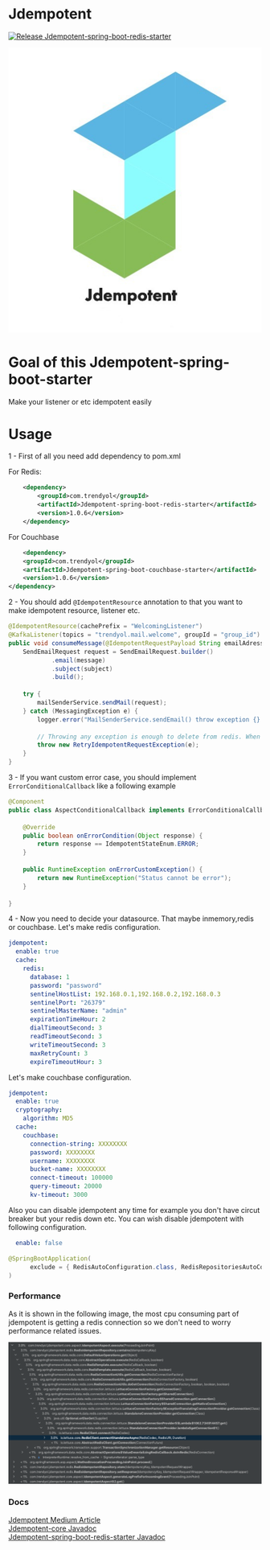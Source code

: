 # Jdempotent

[![Release Jdempotent-spring-boot-redis-starter](https://github.com/Trendyol/Jdempotent/actions/workflows/jdempotent-spring-boot-redis-starter.yml/badge.svg)](https://github.com/Trendyol/Jdempotent/actions/workflows/jdempotent-spring-boot-redis-starter.yml)

<p align="center">
  <img src="examples/logo.jpg">
</p>

# Goal of this Jdempotent-spring-boot-starter

Make your listener or etc idempotent easily

# Usage

1 - First of all you need add dependency to pom.xml

For Redis:
```xml
    <dependency>
        <groupId>com.trendyol</groupId>
        <artifactId>Jdempotent-spring-boot-redis-starter</artifactId>
        <version>1.0.6</version>
    </dependency>
```
For Couchbase
```xml
    <dependency>
    <groupId>com.trendyol</groupId>
    <artifactId>Jdempotent-spring-boot-couchbase-starter</artifactId>
    <version>1.0.6</version>
</dependency>
```

2 - You should add `@IdempotentResource` annotation to that you want to make idempotent resource, listener etc.

```java
@IdempotentResource(cachePrefix = "WelcomingListener")
@KafkaListener(topics = "trendyol.mail.welcome", groupId = "group_id")
public void consumeMessage(@IdempotentRequestPayload String emailAdress) {
    SendEmailRequest request = SendEmailRequest.builder()
            .email(message)
            .subject(subject)
            .build();

    try {
        mailSenderService.sendMail(request);
    } catch (MessagingException e) {
        logger.error("MailSenderService.sendEmail() throw exception {} event: {} ", e, emailAdress);

        // Throwing any exception is enough to delete from redis. When successful, it will not be deleted from redis and will be idempotent.
        throw new RetryIdempotentRequestException(e);
    }
}
```
3 - If you want custom error case, you should implement `ErrorConditionalCallback` like a following example

```java
@Component
public class AspectConditionalCallback implements ErrorConditionalCallback {

    @Override
    public boolean onErrorCondition(Object response) {
        return response == IdempotentStateEnum.ERROR;
    }
    
    public RuntimeException onErrorCustomException() {
        return new RuntimeException("Status cannot be error");
    }

}
```

4 - Now you need to decide your datasource. That maybe inmemory,redis or couchbase.
Let's make redis configuration.

```yaml
jdempotent:
  enable: true
  cache:
    redis:
      database: 1
      password: "password"
      sentinelHostList: 192.168.0.1,192.168.0.2,192.168.0.3
      sentinelPort: "26379"
      sentinelMasterName: "admin"
      expirationTimeHour: 2
      dialTimeoutSecond: 3
      readTimeoutSecond: 3
      writeTimeoutSecond: 3
      maxRetryCount: 3
      expireTimeoutHour: 3
```

Let's make couchbase configuration.
```yaml
jdempotent:
  enable: true
  cryptography:
    algorithm: MD5
  cache:
    couchbase:
      connection-string: XXXXXXXX
      password: XXXXXXXX
      username: XXXXXXXX
      bucket-name: XXXXXXXX
      connect-timeout: 100000
      query-timeout: 20000
      kv-timeout: 3000
```


Also you can disable jdempotent any time for example you don't have circut breaker but your redis down etc.
You can wish disable jdempotent with following configuration.

```yaml
  enable: false
```

```java
@SpringBootApplication(
      exclude = { RedisAutoConfiguration.class, RedisRepositoriesAutoConfiguration.class }
)
```

### Performance

As it is shown in the following image, the most cpu consuming part of jdempotent is getting a redis connection so we don't need to worry performance related issues.

<p align="center">
  <img src="examples/cpu-profiling.png">
</p>

### Docs
[Jdempotent Medium Article](https://medium.com/trendyol-tech/an-idempotency-library-jdempotent-5cd2cd0b76ff) <br/>
[Jdempotent-core Javadoc](https://memojja.github.io/jdempotent-core/index.html) <br/>
[Jdempotent-spring-boot-redis-starter Javadoc](https://memojja.github.io/jdempotent-spring-boot-redis-starter/index.html)